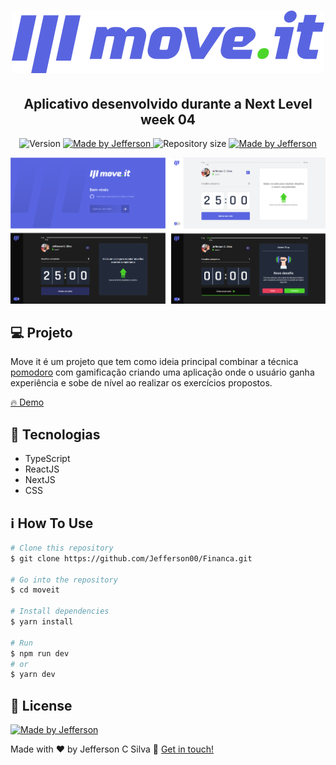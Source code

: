# <p align="center"> <img src="public/logo-full.svg"> </p>

<h2 align="center"> 
  Aplicativo desenvolvido durante a Next Level week 04
</h2>

<p align="center">
  <img alt="Version" src="https://img.shields.io/badge/version-1.0-brightgreen">
  <a href="https://www.linkedin.com/in/jefferson-c-silva-aa1b7b1a9/">
    <img alt="Made by Jefferson" src="https://img.shields.io/badge/vercel-demo-brightgreen">
  </a>
  <img alt="Repository size" src="https://img.shields.io/github/repo-size/Jefferson00/moveit">
  <a href="https://www.linkedin.com/in/jefferson-c-silva-aa1b7b1a9/">
    <img alt="Made by Jefferson" src="https://img.shields.io/badge/made%20by-Jefferson-blue">
  </a>
</p>

<p align="center">
  <img src="public/github/presentation.png">
</p>

## 💻 Projeto

Move it é um projeto que tem como ideia principal combinar a técnica <a href="https://pt.wikipedia.org/wiki/T%C3%A9cnica_pomodoro">pomodoro</a> com gamificação criando uma aplicação onde o usuário ganha experiência e sobe de nível ao realizar os exercícios propostos.

<a href="https://moveit-chi-two.vercel.app">
   🔥 Demo
</a>



## 🚀 Tecnologias

- TypeScript
- ReactJS
- NextJS
- CSS


## ℹ️ How To Use

```bash
# Clone this repository
$ git clone https://github.com/Jefferson00/Financa.git

# Go into the repository
$ cd moveit

# Install dependencies
$ yarn install

# Run
$ npm run dev
# or
$ yarn dev

```

## 📝 License

<a href="/LICENCE">
    <img alt="Made by Jefferson" src="https://img.shields.io/badge/licence-MIT-blue">
  </a>


Made with ♥ by Jefferson C Silva :wave: [Get in touch!](https://www.linkedin.com/in/jefferson-c-silva)



